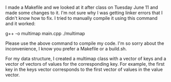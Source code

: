 I made a Makefile and we looked at it after class on Tuesday 
June 11 and made some changes to it. I'm not sure why I was
getting linker errors that I didn't know how to fix.
I tried to manually compile it using this command and it worked:

g++ -o multimap main.cpp
./multimap

Please use the above command to compile my code. I'm so sorry
about the inconvenience, I know you prefer a Makefile or a build.sh.

For my data structure, I created a multimap class with a vector of keys
and a vector of vectors of values for the corresponding key. 
For example, the first key in the keys vector corresponds to the 
first vector of values in the value vector.  
